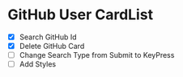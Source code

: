 # GitHub User CardList

- [x] Search GitHub Id
- [x] Delete GitHub Card
- [ ] Change Search Type from Submit to KeyPress
- [ ] Add Styles
